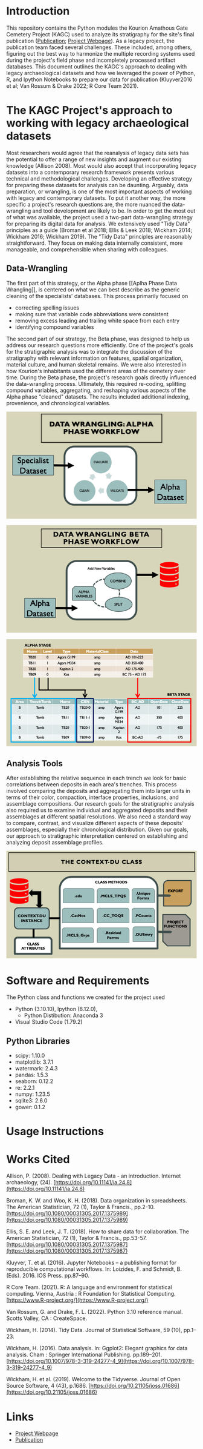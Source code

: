 # Introduction
This repository contains the Python modules the Kourion Amathous Gate Cemetery Project (KAGC) used to analyze its stratigraphy for the site's final publication ([Publication](https://whitelevy.fas.harvard.edu/publications/city-and-cemetery-excavations-kourion%E2%80%99s-amathous-gate-cemetery-cyprusthe); [Project Webpage](https://www.gla.ac.uk/schools/humanities/research/archaeologyresearch/currentresearch/kourion/)). As a legacy project, the publication team faced several challenges. These included, among others, figuring out the best way to harmonize the multiple recording systems used during the project's field phase and incompletely processed artifact databases. This document outlines the KAGC's approach to dealing with legacy archaeological datasets and how we leveraged the power of Python, R, and Ipython Notebooks to prepare our data for publication (Kluyver2016 et al; Van Rossum & Drake 2022; R Core Team 2021). 

# The KAGC Project's approach to working with legacy archaeological datasets
Most researchers would agree that the reanalysis of legacy data sets has the potential to offer a range of new insights and augment our existing knowledge  (Allison 2008).  Most would also accept that incorporating legacy datasets into a contemporary research framework presents various technical and methodological challenges.  Developing an effective strategy for preparing these datasets for analysis can be daunting.  Arguably, data preparation, or wrangling, is one of the most important aspects of working with legacy and contemporary datasets.  To put it another way,  the more specific a project's research questions are, the more nuanced the data-wrangling and tool development are likely to be. 
In order to get the most out of what was available, the project used  a two-part data-wrangling strategy for preparing its digital data for analysis. We extensively used "Tidy Data" principles as a guide (Broman et al 2018; Ellis & Leek 2018; Wickham 2014; Wickham 2016; Wickham 2019). The "Tidy Data" principles are reasonably straightforward.  They focus on  making data internally consistent, more manageable, and comprehensible when sharing with colleagues.

## Data-Wrangling
The first part of this strategy, or the Alpha phase [[Aplha Phase Data Wrangling]], is centered on what we can best describe as the generic cleaning of the specialists' databases.  This process primarily focused  on

* correcting spelling issues
* making  sure that  variable code abbreviations were consistent
* removing excess leading and trailing white space from each entry
* identifying compound variables

The second part of our strategy, the Beta phase, was designed to help us address our research questions more efficiently.  One of the project's goals for the stratigraphic analysis was to integrate the discussion of the stratigraphy with relevant information on features, spatial organization, material culture, and human skeletal remains.  We were also interested in how Kourion's inhabitants used the different areas of the  cemetery  over time.  During the Beta phase, the project's research goals directly influenced the data-wrangling process. Ultimately, this required re-coding,  splitting compound variables, aggregating, and reshaping various aspects of  the Alpha phase  "cleaned" datasets.  The results included  additional indexing,  provenience, and chronological  variables.

![Aplha Phase Data Wrangling](/Images/AlphaPhaseDataWrangling.png)

![Beta Phase Data Wrangling](/Images/BetaPhaseDataWrangling.png)

![Split Variables](/Images/SplittingVariables.png)


## Analysis Tools
After establishing the relative sequence in each trench we look for  basic correlations between deposits in each area's trenches. This  process  involved  comparing the deposits and aggregating them into larger units in  terms of their color, compaction, interface properties, inclusions, and assemblage compositions. Our research goals for the stratigraphic analysis also required us to examine individual and aggregated deposits and their assemblages at different spatial resolutions.  We also need a standard way to compare, contrast,  and visualize different aspects of these deposits' assemblages,  especially their chronological distribution.  Given our goals, our approach to stratigraphic interpretation centered on establishing and analyzing deposit assemblage profiles.

![Context-DU Class](/Images/Context_DU_Class.png)

# Software and Requirements
The Python class and functions we created for the project used

* Python (3.10.10), Ipython (8.12.0),
  * Python Distibution: Anaconda 3
* Visual Studio Code (1.79.2)
    
## Python Libraries

* scipy: 1.10.0
* matplotlib: 3.7.1
* watermark: 2.4.3
* pandas: 1.5.3
* seaborn: 0.12.2
* re: 2.2.1
* numpy: 1.23.5
* sqlite3: 2.6.0
* gower: 0.1.2


# Usage Instructions

# Works Cited
Allison, P. (2008). Dealing with Legacy Data - an introduction. Internet archaeology, (24). [https://doi.org/10.11141/ia.24.8](https://doi.org/10.11141/ia.24.8)

Broman, K. W. and Woo, K. H. (2018). Data organization in spreadsheets. The American Statistician, 72 (1), Taylor & Francis., pp.2-10. [https://doi.org/10.1080/00031305.2017.1375989](https://doi.org/10.1080/00031305.2017.1375989)

Ellis, S. E. and Leek, J. T. (2018). How to share data for collaboration. The American Statistician, 72 (1), Taylor & Francis., pp.53-57. [https://doi.org/10.1080/00031305.2017.1375987](https://doi.org/10.1080/00031305.2017.1375987)

Kluyver, T. et al. (2016). Jupyter Notebooks – a publishing format for reproducible computational workflows. In: Loizides, F. and Schmidt, B. (Eds). 2016. IOS Press. pp.87–90.

R Core Team. (2021). R: A language and environment for statistical computing. Vienna, Austria : R Foundation for Statistical Computing. [https://www.R-project.org/](https://www.R-project.org/)

Van Rossum, G. and Drake, F. L. (2022). Python 3.10 reference manual. Scotts Valley, CA : CreateSpace.

Wickham, H. (2014). Tidy Data. Journal of Statistical Software, 59 (10), pp.1–23.

Wickham, H. (2016). Data analysis. In: Ggplot2: Elegant graphics for data analysis. Cham : Springer International Publishing. pp.189–201. [https://doi.org/10.1007/978-3-319-24277-4_9](https://doi.org/10.1007/978-3-319-24277-4_9)

Wickham, H. et al. (2019). Welcome to the Tidyverse. Journal of Open Source Software, 4 (43), p.1686. [https://doi.org/10.21105/joss.01686](https://doi.org/10.21105/joss.01686)

# Links
* [Project Webpage](https://www.gla.ac.uk/schools/humanities/research/archaeologyresearch/currentresearch/kourion/)
* [Publication](https://whitelevy.fas.harvard.edu/publications/city-and-cemetery-excavations-kourion%E2%80%99s-amathous-gate-cemetery-cyprusthe)
